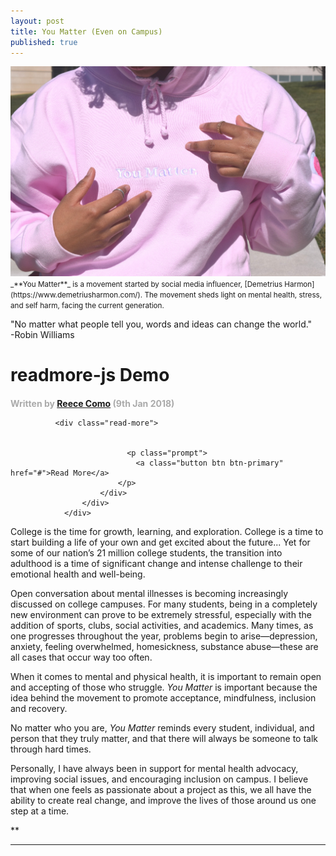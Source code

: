 ```yaml
---
layout: post
title: You Matter (Even on Campus)
published: true
---
```


<img src="/YouMatterFixed.jpg" alt="An image of YM." />

<small>
_**You Matter**_ is a movement started by social media influencer, [Demetrius Harmon](https://www.demetriusharmon.com/). The movement sheds light on mental health, stress, and self harm, facing the current generation.
</small>

 <p class="message">
	"No matter what people tell you, words and ideas can change the world." 
    <br>
    -Robin Williams
  </p>
  
  
<!-- Include jQuery -->
<script src="https://cdnjs.cloudflare.com/ajax/libs/jquery/3.2.1/jquery.min.js"></script>
        
<!-- Include ReadMore -->
<script src="https://rawgit.com/reececomo/readmore-js/master/resources/readmore.js?0"></script>
<link rel="stylesheet" href="https://rawgit.com/reececomo/readmore-js/master/resources/readmore.css?0"></script>
        
 <div class="container">
<h1>readmore-js Demo</h1>
<h3 style="color:#aaa;font-size:100%;">Written by <a href="https://www.github.com/reececomo/">Reece Como</a> (9th Jan 2018)</h3>
            <div class="demo-box">
              
              <div class="read-more">
 
  
                              <p class="prompt">
                                <a class="button btn btn-primary" href="#">Read More</a>
                            </p>
                        </div>
                    </div>
                </div>
  
  
  
College is the time for growth, learning, and exploration. College is a time to start building a life of your own and get excited about the future... Yet for some of our nation’s 21 million college students, the transition into adulthood is a time of significant change and intense challenge to their emotional health and well-being.
   
Open conversation about mental illnesses is becoming increasingly discussed on college campuses. For many students, being in a completely new environment can prove to be extremely stressful, especially with the addition of sports, clubs, social activities, and academics. Many times, as one progresses throughout the year, problems begin to arise—depression, anxiety, feeling overwhelmed, homesickness, substance abuse—these are all cases that occur way too often.

When it comes to mental and physical health, it is important to remain open and accepting of those who struggle. _You Matter_ is important because the idea behind the movement to promote acceptance, mindfulness, inclusion and recovery. 

No matter who you are, _You Matter_ reminds every student, individual, and person that they truly matter, and that there will always be someone to talk through hard times. 

Personally, I have always been in support for mental health advocacy, improving social issues, and encouraging inclusion on campus. I believe that when one feels as passionate about a project as this, we all have the ability to create real change, and improve the lives of those around us one step at a time.
    
**

    
    
<hr>
